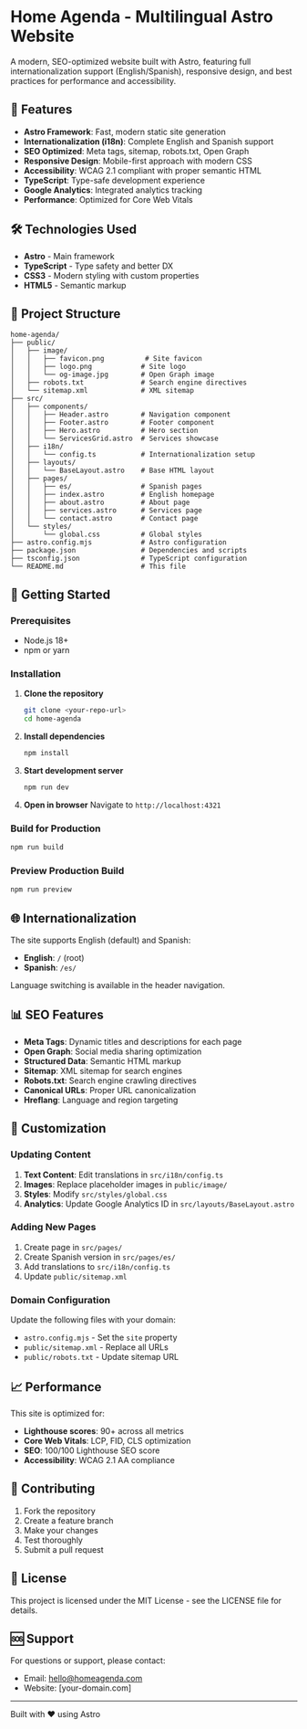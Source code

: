 # Home Agenda - Multilingual Astro Website

A modern, SEO-optimized website built with Astro, featuring full internationalization support (English/Spanish), responsive design, and best practices for performance and accessibility.

## 🚀 Features

- **Astro Framework**: Fast, modern static site generation
- **Internationalization (i18n)**: Complete English and Spanish support
- **SEO Optimized**: Meta tags, sitemap, robots.txt, Open Graph
- **Responsive Design**: Mobile-first approach with modern CSS
- **Accessibility**: WCAG 2.1 compliant with proper semantic HTML
- **TypeScript**: Type-safe development experience
- **Google Analytics**: Integrated analytics tracking
- **Performance**: Optimized for Core Web Vitals

## 🛠️ Technologies Used

- **Astro** - Main framework
- **TypeScript** - Type safety and better DX
- **CSS3** - Modern styling with custom properties
- **HTML5** - Semantic markup

## 📁 Project Structure

```
home-agenda/
├── public/
│   ├── image/
│   │   ├── favicon.png          # Site favicon
│   │   ├── logo.png            # Site logo
│   │   └── og-image.jpg        # Open Graph image
│   ├── robots.txt              # Search engine directives
│   └── sitemap.xml             # XML sitemap
├── src/
│   ├── components/
│   │   ├── Header.astro        # Navigation component
│   │   ├── Footer.astro        # Footer component
│   │   ├── Hero.astro          # Hero section
│   │   └── ServicesGrid.astro  # Services showcase
│   ├── i18n/
│   │   └── config.ts           # Internationalization setup
│   ├── layouts/
│   │   └── BaseLayout.astro    # Base HTML layout
│   ├── pages/
│   │   ├── es/                 # Spanish pages
│   │   ├── index.astro         # English homepage
│   │   ├── about.astro         # About page
│   │   ├── services.astro      # Services page
│   │   └── contact.astro       # Contact page
│   └── styles/
│       └── global.css          # Global styles
├── astro.config.mjs            # Astro configuration
├── package.json                # Dependencies and scripts
├── tsconfig.json               # TypeScript configuration
└── README.md                   # This file
```

## 🚀 Getting Started

### Prerequisites

- Node.js 18+ 
- npm or yarn

### Installation

1. **Clone the repository**
   ```bash
   git clone <your-repo-url>
   cd home-agenda
   ```

2. **Install dependencies**
   ```bash
   npm install
   ```

3. **Start development server**
   ```bash
   npm run dev
   ```

4. **Open in browser**
   Navigate to `http://localhost:4321`

### Build for Production

```bash
npm run build
```

### Preview Production Build

```bash
npm run preview
```

## 🌐 Internationalization

The site supports English (default) and Spanish:

- **English**: `/` (root)
- **Spanish**: `/es/`

Language switching is available in the header navigation.

## 📊 SEO Features

- **Meta Tags**: Dynamic titles and descriptions for each page
- **Open Graph**: Social media sharing optimization
- **Structured Data**: Semantic HTML markup
- **Sitemap**: XML sitemap for search engines
- **Robots.txt**: Search engine crawling directives
- **Canonical URLs**: Proper URL canonicalization
- **Hreflang**: Language and region targeting

## 🎨 Customization

### Updating Content

1. **Text Content**: Edit translations in `src/i18n/config.ts`
2. **Images**: Replace placeholder images in `public/image/`
3. **Styles**: Modify `src/styles/global.css`
4. **Analytics**: Update Google Analytics ID in `src/layouts/BaseLayout.astro`

### Adding New Pages

1. Create page in `src/pages/`
2. Create Spanish version in `src/pages/es/`
3. Add translations to `src/i18n/config.ts`
4. Update `public/sitemap.xml`

### Domain Configuration

Update the following files with your domain:
- `astro.config.mjs` - Set the `site` property
- `public/sitemap.xml` - Replace all URLs
- `public/robots.txt` - Update sitemap URL

## 📈 Performance

This site is optimized for:
- **Lighthouse scores**: 90+ across all metrics
- **Core Web Vitals**: LCP, FID, CLS optimization
- **SEO**: 100/100 Lighthouse SEO score
- **Accessibility**: WCAG 2.1 AA compliance

## 🤝 Contributing

1. Fork the repository
2. Create a feature branch
3. Make your changes
4. Test thoroughly
5. Submit a pull request

## 📄 License

This project is licensed under the MIT License - see the LICENSE file for details.

## 🆘 Support

For questions or support, please contact:
- Email: hello@homeagenda.com
- Website: [your-domain.com]

---

Built with ❤️ using Astro 